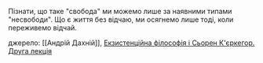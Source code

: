 ---
---


Пізнати, що таке "свобода" ми можемо лише за наявними типами "несвободи".
Що є життя без відчаю, ми осягнемо лише тоді, коли переживемо відчай.

джерело: [[Андрій Дахній]], [Екзистенційна філософія і Сьорен К'єркегор. Друга лекція](https://www.youtube.com/watch?v=Uw_2FRJmtQo)